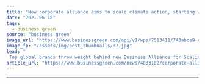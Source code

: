 ```yaml
---
title: "New corporate alliance aims to scale climate action, starting with carbon removal"
date: "2021-06-18"
tags: 
  - business green
source: "business green"
image_url: "https://www.businessgreen.com/api/v1/wps/7513411/743abce9-e706-4f4c-a8d6-f30c7a9fb531/2/smoking-chimney-pollution-185x114.jpg"
image_fp: "/assets/img/post_thumbnails/37.jpg"
lead: "
 Top global brands throw weight behind new Business Alliance for Scaling Climate Solutions  ..."
article_url: "https://www.businessgreen.com/news/4033102/corporate-alliance-aims-scale-climate-action-starting-carbon-removal"
---
```


---
